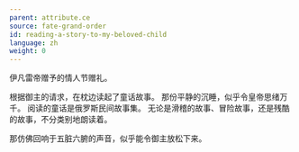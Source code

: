```yaml
---
parent: attribute.ce
source: fate-grand-order
id: reading-a-story-to-my-beloved-child
language: zh
weight: 0
---
```


伊凡雷帝赠予的情人节赠礼。

根据御主的请求，在枕边读起了童话故事。
那份平静的沉睡，似乎令皇帝思绪万千。
阅读的童话是俄罗斯民间故事集。
无论是滑稽的故事、冒险故事，还是残酷的故事，不分类别地朗读着。

那仿佛回响于五脏六腑的声音，似乎能令御主放松下来。

